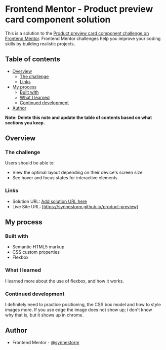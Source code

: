 # Frontend Mentor - Product preview card component solution

This is a solution to the [Product preview card component challenge on Frontend Mentor](https://www.frontendmentor.io/challenges/product-preview-card-component-GO7UmttRfa). Frontend Mentor challenges help you improve your coding skills by building realistic projects. 

## Table of contents

- [Overview](#overview)
  - [The challenge](#the-challenge)
  - [Links](#links)
- [My process](#my-process)
  - [Built with](#built-with)
  - [What I learned](#what-i-learned)
  - [Continued development](#continued-development)
- [Author](#author)

**Note: Delete this note and update the table of contents based on what sections you keep.**

## Overview

### The challenge

Users should be able to:

- View the optimal layout depending on their device's screen size
- See hover and focus states for interactive elements

### Links

- Solution URL: [Add solution URL here](https://your-solution-url.com)
- Live Site URL: [https://synnestorm.github.io/product-preview]

## My process

### Built with

- Semantic HTML5 markup
- CSS custom properties
- Flexbox

### What I learned

I learned more about the use of flexbox, and how it works. 

### Continued development

I definitely need to practice positioning, the CSS box model and how to style images more. If you use edge the image does not show up; i don't know why that is, but it shows up in chrome.

## Author

- Frontend Mentor - [@synnestorm](https://www.frontendmentor.io/profile/synnestorm)
